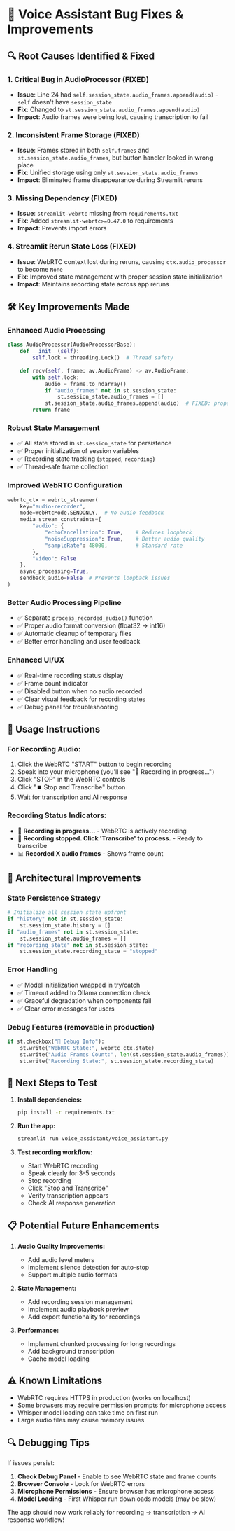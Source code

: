 # 🔧 Voice Assistant Bug Fixes & Improvements

## 🔍 **Root Causes Identified & Fixed**

### **1. Critical Bug in AudioProcessor (FIXED)**
- **Issue**: Line 24 had `self.session_state.audio_frames.append(audio)` - `self` doesn't have `session_state`
- **Fix**: Changed to `st.session_state.audio_frames.append(audio)`
- **Impact**: Audio frames were being lost, causing transcription to fail

### **2. Inconsistent Frame Storage (FIXED)**
- **Issue**: Frames stored in both `self.frames` and `st.session_state.audio_frames`, but button handler looked in wrong place
- **Fix**: Unified storage using only `st.session_state.audio_frames`
- **Impact**: Eliminated frame disappearance during Streamlit reruns

### **3. Missing Dependency (FIXED)**
- **Issue**: `streamlit-webrtc` missing from `requirements.txt`
- **Fix**: Added `streamlit-webrtc>=0.47.0` to requirements
- **Impact**: Prevents import errors

### **4. Streamlit Rerun State Loss (FIXED)**
- **Issue**: WebRTC context lost during reruns, causing `ctx.audio_processor` to become `None`
- **Fix**: Improved state management with proper session state initialization
- **Impact**: Maintains recording state across app reruns

## 🛠️ **Key Improvements Made**

### **Enhanced Audio Processing**
```python
class AudioProcessor(AudioProcessorBase):
    def __init__(self):
        self.lock = threading.Lock()  # Thread safety
        
    def recv(self, frame: av.AudioFrame) -> av.AudioFrame:
        with self.lock:
            audio = frame.to_ndarray()
            if "audio_frames" not in st.session_state:
                st.session_state.audio_frames = []
            st.session_state.audio_frames.append(audio)  # FIXED: proper session state
        return frame
```

### **Robust State Management**
- ✅ All state stored in `st.session_state` for persistence
- ✅ Proper initialization of session variables
- ✅ Recording state tracking (`stopped`, `recording`)
- ✅ Thread-safe frame collection

### **Improved WebRTC Configuration**
```python
webrtc_ctx = webrtc_streamer(
    key="audio-recorder",
    mode=WebRtcMode.SENDONLY,  # No audio feedback
    media_stream_constraints={
        "audio": {
            "echoCancellation": True,    # Reduces loopback
            "noiseSuppression": True,    # Better audio quality
            "sampleRate": 48000,         # Standard rate
        },
        "video": False
    },
    async_processing=True,
    sendback_audio=False  # Prevents loopback issues
)
```

### **Better Audio Processing Pipeline**
- ✅ Separate `process_recorded_audio()` function
- ✅ Proper audio format conversion (float32 → int16)
- ✅ Automatic cleanup of temporary files
- ✅ Better error handling and user feedback

### **Enhanced UI/UX**
- ✅ Real-time recording status display
- ✅ Frame count indicator
- ✅ Disabled button when no audio recorded
- ✅ Clear visual feedback for recording states
- ✅ Debug panel for troubleshooting

## 🎯 **Usage Instructions**

### **For Recording Audio:**
1. Click the WebRTC "START" button to begin recording
2. Speak into your microphone (you'll see "🎤 Recording in progress...")
3. Click "STOP" in the WebRTC controls
4. Click "⏹️ Stop and Transcribe" button
5. Wait for transcription and AI response

### **Recording Status Indicators:**
- 🎤 **Recording in progress...** - WebRTC is actively recording
- 🛑 **Recording stopped. Click 'Transcribe' to process.** - Ready to transcribe
- 📊 **Recorded X audio frames** - Shows frame count

## 🔧 **Architectural Improvements**

### **State Persistence Strategy**
```python
# Initialize all session state upfront
if "history" not in st.session_state:
    st.session_state.history = []
if "audio_frames" not in st.session_state:
    st.session_state.audio_frames = []
if "recording_state" not in st.session_state:
    st.session_state.recording_state = "stopped"
```

### **Error Handling**
- ✅ Model initialization wrapped in try/catch
- ✅ Timeout added to Ollama connection check
- ✅ Graceful degradation when components fail
- ✅ Clear error messages for users

### **Debug Features** (removable in production)
```python
if st.checkbox("🔧 Debug Info"):
    st.write("WebRTC State:", webrtc_ctx.state)
    st.write("Audio Frames Count:", len(st.session_state.audio_frames))
    st.write("Recording State:", st.session_state.recording_state)
```

## 🚀 **Next Steps to Test**

1. **Install dependencies:**
   ```bash
   pip install -r requirements.txt
   ```

2. **Run the app:**
   ```bash
   streamlit run voice_assistant/voice_assistant.py
   ```

3. **Test recording workflow:**
   - Start WebRTC recording
   - Speak clearly for 3-5 seconds
   - Stop recording
   - Click "Stop and Transcribe"
   - Verify transcription appears
   - Check AI response generation

## 📋 **Potential Future Enhancements**

1. **Audio Quality Improvements:**
   - Add audio level meters
   - Implement silence detection for auto-stop
   - Support multiple audio formats

2. **State Management:**
   - Add recording session management
   - Implement audio playback preview
   - Add export functionality for recordings

3. **Performance:**
   - Implement chunked processing for long recordings
   - Add background transcription
   - Cache model loading

## ⚠️ **Known Limitations**

- WebRTC requires HTTPS in production (works on localhost)
- Some browsers may require permission prompts for microphone access
- Whisper model loading can take time on first run
- Large audio files may cause memory issues

## 🔍 **Debugging Tips**

If issues persist:

1. **Check Debug Panel** - Enable to see WebRTC state and frame counts
2. **Browser Console** - Look for WebRTC errors
3. **Microphone Permissions** - Ensure browser has microphone access
4. **Model Loading** - First Whisper run downloads models (may be slow)

The app should now work reliably for recording → transcription → AI response workflow!